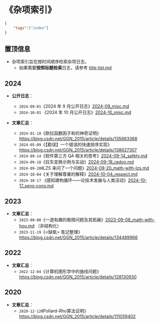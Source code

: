#  《杂项索引》

```json
{
    "tags":["index"]
}
```

## 置顶信息

- 杂项索引旨在按时间顺序检索杂项日志。
  - 如果需要**按照标题检索**日志，请参考 [title-list.md](../../data/auto-gen/title-list.md)

## 2024

- **公开日志**：
  - `2024-09-01`《2024 年 9 月公开日志》[2024-09_misc.md](../../data/misc/2024-09_misc.md)
  - `2024-10-01` 《2024 年 10 月公开日志》[2024-10_misc.md](../../data/misc/2024-10_misc.md)
  
- **文章汇总**：
  - `2024-01-18`《欧拉函数因子和的神奇证明》https://blog.csdn.net/GGN_2015/article/details/135663368
  - `2024-05-09`《【勘误】一个错误的快速排序实现》https://blog.csdn.net/GGN_2015/article/details/138627307
  - `2024-09-14`《软件第三方 QA 相关的思考》[2024-09-14_safety.md](../../data/misc/2024-09-14_safety.md)
  - `2024-09-18`《拉东变换示例与实战》[2024-09-18_radon.md](../../data/misc/2024-09-18_radon.md)
  - `2024-09-20`《LZS 来问了一个问题》[2024-09-20_math-with-lzs.md](../../data/misc/2024-09-20_math-with-lzs.md)
  - `2024-10-04`《关于理解尊重的解释》[2024-10-04_respect.md](../../data/misc/2024-10-04_respect.md)
  - `2024-10-17` 《感知建构循环——论技术发展与人类活动》[2024-10-17_sens-cons.md](../../data/misc/2024-10-17_sens-cons.md)

## 2023

- **文章汇总**：
  - `2023-09-08`《一道有趣的极限问题及其拓展》[2023-09-08_math-with-hou.md](../../data/misc/2023-09-08_math-with-hou.md) （非结构化）
  - `2023-11-19`《<缺氧> 笔记整理》https://blog.csdn.net/GGN_2015/article/details/134489966

## 2022

- **文章汇总**：
  - `2022-12-04`《计算机图形学中的曲线问题》https://blog.csdn.net/GGN_2015/article/details/128130930

## 2020

- **文章汇总**：
  - `2020-12-12`《Pollard-Rho算法证明》https://blog.csdn.net/GGN_2015/article/details/111059402

